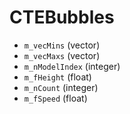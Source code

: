 # CTEBubbles

* `m_vecMins` (vector)
* `m_vecMaxs` (vector)
* `m_nModelIndex` (integer)
* `m_fHeight` (float)
* `m_nCount` (integer)
* `m_fSpeed` (float)